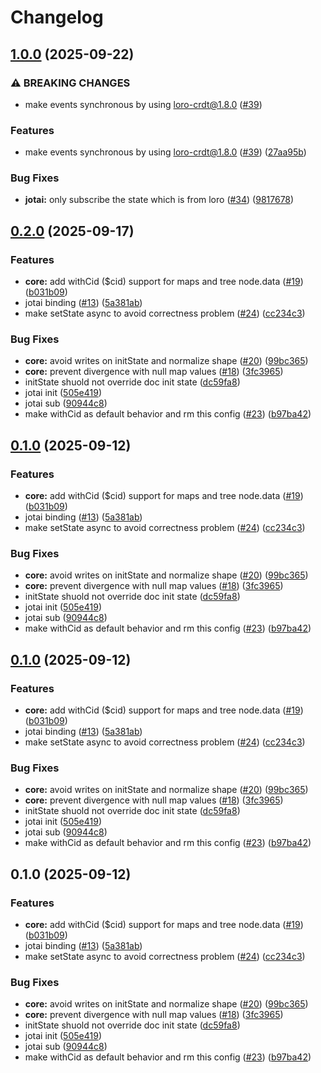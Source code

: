 # Changelog

## [1.0.0](https://github.com/loro-dev/loro-mirror/compare/loro-mirror-jotai-v0.2.0...loro-mirror-jotai-v1.0.0) (2025-09-22)


### ⚠ BREAKING CHANGES

* make events synchronous by using loro-crdt@1.8.0 ([#39](https://github.com/loro-dev/loro-mirror/issues/39))

### Features

* make events synchronous by using loro-crdt@1.8.0 ([#39](https://github.com/loro-dev/loro-mirror/issues/39)) ([27aa95b](https://github.com/loro-dev/loro-mirror/commit/27aa95ba135e56ee3e3f56fb7f1a18cf448938f7))


### Bug Fixes

* **jotai:** only subscribe the state which is from loro ([#34](https://github.com/loro-dev/loro-mirror/issues/34)) ([9817678](https://github.com/loro-dev/loro-mirror/commit/981767892b1e5c0198e431eefe80d82d0033f4bf))

## [0.2.0](https://github.com/loro-dev/loro-mirror/compare/loro-mirror-jotai-v0.1.1...loro-mirror-jotai-v0.2.0) (2025-09-17)


### Features

* **core:** add withCid ($cid) support for maps and tree node.data ([#19](https://github.com/loro-dev/loro-mirror/issues/19)) ([b031b09](https://github.com/loro-dev/loro-mirror/commit/b031b096ecb4c4db54529bfd2a9b04c49ba9b0c0))
* jotai binding ([#13](https://github.com/loro-dev/loro-mirror/issues/13)) ([5a381ab](https://github.com/loro-dev/loro-mirror/commit/5a381abd96e2c77f7f56bb6735d7e60a5f5edd6d))
* make setState async to avoid correctness problem ([#24](https://github.com/loro-dev/loro-mirror/issues/24)) ([cc234c3](https://github.com/loro-dev/loro-mirror/commit/cc234c3a1648704b5b44427e0728514cb7fa4832))


### Bug Fixes

* **core:** avoid writes on initState and normalize shape ([#20](https://github.com/loro-dev/loro-mirror/issues/20)) ([99bc365](https://github.com/loro-dev/loro-mirror/commit/99bc365d0352a2e1ae51ce90da6196ad0edff07b))
* **core:** prevent divergence with null map values ([#18](https://github.com/loro-dev/loro-mirror/issues/18)) ([3fc3965](https://github.com/loro-dev/loro-mirror/commit/3fc3965d02851e64903aab1ff119f69111342861))
* initState shuold not override doc init state ([dc59fa8](https://github.com/loro-dev/loro-mirror/commit/dc59fa8975313afa49ebad1097a946c01b981b57))
* jotai init ([505e419](https://github.com/loro-dev/loro-mirror/commit/505e41966d4c1089047e3394f196fb0d53a6ce18))
* jotai sub ([90944c8](https://github.com/loro-dev/loro-mirror/commit/90944c8b2d399dd781fe73f1b591567e25cecd11))
* make withCid as default behavior and rm this config ([#23](https://github.com/loro-dev/loro-mirror/issues/23)) ([b97ba42](https://github.com/loro-dev/loro-mirror/commit/b97ba4209ae0057c940927bee9c279bb1327302f))

## [0.1.0](https://github.com/loro-dev/loro-mirror/compare/loro-mirror-jotai-v0.1.0...loro-mirror-jotai-v0.1.0) (2025-09-12)


### Features

* **core:** add withCid ($cid) support for maps and tree node.data ([#19](https://github.com/loro-dev/loro-mirror/issues/19)) ([b031b09](https://github.com/loro-dev/loro-mirror/commit/b031b096ecb4c4db54529bfd2a9b04c49ba9b0c0))
* jotai binding ([#13](https://github.com/loro-dev/loro-mirror/issues/13)) ([5a381ab](https://github.com/loro-dev/loro-mirror/commit/5a381abd96e2c77f7f56bb6735d7e60a5f5edd6d))
* make setState async to avoid correctness problem ([#24](https://github.com/loro-dev/loro-mirror/issues/24)) ([cc234c3](https://github.com/loro-dev/loro-mirror/commit/cc234c3a1648704b5b44427e0728514cb7fa4832))


### Bug Fixes

* **core:** avoid writes on initState and normalize shape ([#20](https://github.com/loro-dev/loro-mirror/issues/20)) ([99bc365](https://github.com/loro-dev/loro-mirror/commit/99bc365d0352a2e1ae51ce90da6196ad0edff07b))
* **core:** prevent divergence with null map values ([#18](https://github.com/loro-dev/loro-mirror/issues/18)) ([3fc3965](https://github.com/loro-dev/loro-mirror/commit/3fc3965d02851e64903aab1ff119f69111342861))
* initState shuold not override doc init state ([dc59fa8](https://github.com/loro-dev/loro-mirror/commit/dc59fa8975313afa49ebad1097a946c01b981b57))
* jotai init ([505e419](https://github.com/loro-dev/loro-mirror/commit/505e41966d4c1089047e3394f196fb0d53a6ce18))
* jotai sub ([90944c8](https://github.com/loro-dev/loro-mirror/commit/90944c8b2d399dd781fe73f1b591567e25cecd11))
* make withCid as default behavior and rm this config ([#23](https://github.com/loro-dev/loro-mirror/issues/23)) ([b97ba42](https://github.com/loro-dev/loro-mirror/commit/b97ba4209ae0057c940927bee9c279bb1327302f))

## [0.1.0](https://github.com/loro-dev/loro-mirror/compare/loro-mirror-jotai-v0.1.0...loro-mirror-jotai-v0.1.0) (2025-09-12)


### Features

* **core:** add withCid ($cid) support for maps and tree node.data ([#19](https://github.com/loro-dev/loro-mirror/issues/19)) ([b031b09](https://github.com/loro-dev/loro-mirror/commit/b031b096ecb4c4db54529bfd2a9b04c49ba9b0c0))
* jotai binding ([#13](https://github.com/loro-dev/loro-mirror/issues/13)) ([5a381ab](https://github.com/loro-dev/loro-mirror/commit/5a381abd96e2c77f7f56bb6735d7e60a5f5edd6d))
* make setState async to avoid correctness problem ([#24](https://github.com/loro-dev/loro-mirror/issues/24)) ([cc234c3](https://github.com/loro-dev/loro-mirror/commit/cc234c3a1648704b5b44427e0728514cb7fa4832))


### Bug Fixes

* **core:** avoid writes on initState and normalize shape ([#20](https://github.com/loro-dev/loro-mirror/issues/20)) ([99bc365](https://github.com/loro-dev/loro-mirror/commit/99bc365d0352a2e1ae51ce90da6196ad0edff07b))
* **core:** prevent divergence with null map values ([#18](https://github.com/loro-dev/loro-mirror/issues/18)) ([3fc3965](https://github.com/loro-dev/loro-mirror/commit/3fc3965d02851e64903aab1ff119f69111342861))
* initState shuold not override doc init state ([dc59fa8](https://github.com/loro-dev/loro-mirror/commit/dc59fa8975313afa49ebad1097a946c01b981b57))
* jotai init ([505e419](https://github.com/loro-dev/loro-mirror/commit/505e41966d4c1089047e3394f196fb0d53a6ce18))
* jotai sub ([90944c8](https://github.com/loro-dev/loro-mirror/commit/90944c8b2d399dd781fe73f1b591567e25cecd11))
* make withCid as default behavior and rm this config ([#23](https://github.com/loro-dev/loro-mirror/issues/23)) ([b97ba42](https://github.com/loro-dev/loro-mirror/commit/b97ba4209ae0057c940927bee9c279bb1327302f))

## 0.1.0 (2025-09-12)


### Features

* **core:** add withCid ($cid) support for maps and tree node.data ([#19](https://github.com/loro-dev/loro-mirror/issues/19)) ([b031b09](https://github.com/loro-dev/loro-mirror/commit/b031b096ecb4c4db54529bfd2a9b04c49ba9b0c0))
* jotai binding ([#13](https://github.com/loro-dev/loro-mirror/issues/13)) ([5a381ab](https://github.com/loro-dev/loro-mirror/commit/5a381abd96e2c77f7f56bb6735d7e60a5f5edd6d))
* make setState async to avoid correctness problem ([#24](https://github.com/loro-dev/loro-mirror/issues/24)) ([cc234c3](https://github.com/loro-dev/loro-mirror/commit/cc234c3a1648704b5b44427e0728514cb7fa4832))


### Bug Fixes

* **core:** avoid writes on initState and normalize shape ([#20](https://github.com/loro-dev/loro-mirror/issues/20)) ([99bc365](https://github.com/loro-dev/loro-mirror/commit/99bc365d0352a2e1ae51ce90da6196ad0edff07b))
* **core:** prevent divergence with null map values ([#18](https://github.com/loro-dev/loro-mirror/issues/18)) ([3fc3965](https://github.com/loro-dev/loro-mirror/commit/3fc3965d02851e64903aab1ff119f69111342861))
* initState shuold not override doc init state ([dc59fa8](https://github.com/loro-dev/loro-mirror/commit/dc59fa8975313afa49ebad1097a946c01b981b57))
* jotai init ([505e419](https://github.com/loro-dev/loro-mirror/commit/505e41966d4c1089047e3394f196fb0d53a6ce18))
* jotai sub ([90944c8](https://github.com/loro-dev/loro-mirror/commit/90944c8b2d399dd781fe73f1b591567e25cecd11))
* make withCid as default behavior and rm this config ([#23](https://github.com/loro-dev/loro-mirror/issues/23)) ([b97ba42](https://github.com/loro-dev/loro-mirror/commit/b97ba4209ae0057c940927bee9c279bb1327302f))
